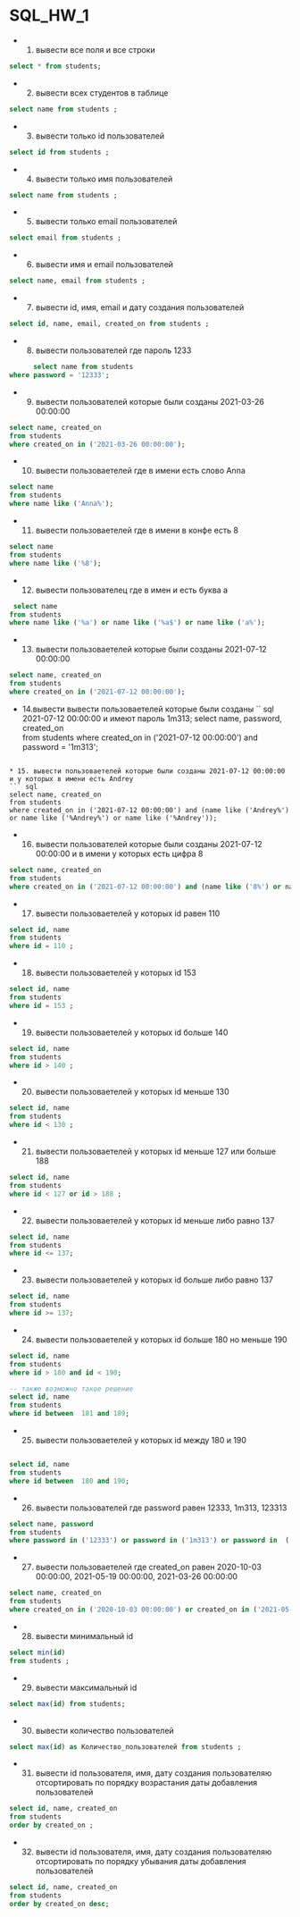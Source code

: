 #  SQL_HW_1

 *  1. вывести все поля и все строки
 ``` sql 
select * from students; 
```

*  2. вывести всех студентов в таблице
 ``` sql 
select name from students ; 
```

* 3. вывести только id пользователей
``` sql
select id from students ;
``` 
* 4. вывести только имя пользователей 
``` sql
select name from students ; 
```

* 5. вывести только email пользователей
``` sql
select email from students ;
```

* 6. вывести имя и email пользователей 
``` sql
select name, email from students ;
``` 

* 7. вывести id, имя, email и дату создания пользователей
``` sql
select id, name, email, created_on from students ;
```

*  8. вывести пользователей где пароль 1233
``` sql   
      select name from students
where password = '12333'; 
``` 

* 9. вывести пользователей которые были созданы 2021-03-26 00:00:00
``` sql
select name, created_on  
from students
where created_on in ('2021-03-26 00:00:00'); 
```

* 10. вывести пользоваетелей где в имени есть слово Аnna
``` sql
select name  
from students
where name like ('Anna%'); 
```

*  11. вывести пользоваетелей где в имени в конфе есть 8
``` sql
select name  
from students
where name like ('%8'); 
```

* 12. вывести пользователец где в имен и есть буква а
``` sql 
 select name  
from students
where name like ('%a') or name like ('%a$') or name like ('a%'); 
```

* 13. вывести пользоваетелей которые были созданы 2021-07-12 00:00:00
``` sql
select name, created_on  
from students
where created_on in ('2021-07-12 00:00:00'); 
```

* 14.вывести вывести пользоваетелей которые были созданы 
`` sql
2021-07-12 00:00:00 и имеют пароль 1m313; 
select name, password, created_on  
from students
where created_on in ('2021-07-12 00:00:00') and password = '1m313'; 
```

* 15. вывести пользоваетелей которые были созданы 2021-07-12 00:00:00 и у которых в имени есть Andrey
``` sql
select name, created_on  
from students
where created_on in ('2021-07-12 00:00:00') and (name like ('Andrey%') or name like ('%Andrey%') or name like ('%Andrey'));
```

* 16. вывести пользователей которые были созданы 2021-07-12 00:00:00 и в имени у которых есть цифра 8 
``` sql
select name, created_on  
from students
where created_on in ('2021-07-12 00:00:00') and (name like ('8%') or name like ('%8%') or name like ('%8')) ;
```

*  17. вывести пользоваетелей у которых id равен 110 
``` sql
select id, name
from students 
where id = 110 ;
``` 

* 18. вывести пользоваетелей у которых id  153 

``` sql
select id, name
from students 
where id = 153 ;
```

* 19. вывести пользоваетелей у которых id больше 140 
``` sql
select id, name
from students 
where id > 140 ;
```

* 20. вывести пользоваетелей у которых id меньше 130
``` sql
select id, name
from students 
where id < 130 ;
```

* 21. вывести пользоваетелей у которых id меньше 127 или больше 188 
``` sql
select id, name
from students 
where id < 127 or id > 188 ;
```

* 22. вывести пользоваетелей у которых id меньше либо равно 137  
``` sql
select id, name
from students 
where id <= 137;
```

* 23. вывести пользоваетелей у которых id больше либо равно 137
``` sql
select id, name
from students 
where id >= 137;
```

* 24. вывести пользоваетелей у которых id больше 180 но меньше 190
``` sql
select id, name
from students 
where id > 180 and id < 190;  

-- также возможно такое решение
select id, name
from students 
where id between  181 and 189; 
``` 

* 25. вывести пользоваетелей у которых id между 180 и 190
``` sql

select id, name
from students 
where id between  180 and 190;
```

* 26. вывести пользователей где password  равен 12333, 1m313, 123313
``` sql
select name, password 
from students 
where password in ('12333') or password in ('1m313') or password in  ('123313'); 
``` 

* 27. вывести пользоваетелей где created_on равен 2020-10-03 00:00:00, 2021-05-19 00:00:00, 2021-03-26 00:00:00 
``` sql
select name, created_on  
from students
where created_on in ('2020-10-03 00:00:00') or created_on in ('2021-05-19 00:00:00') or created_on in ('2021-03-26 00:00:00');
```

* 28. вывести минимальный id 
``` sql
select min(id) 
from students ;
```

* 29. вывести максимальный id 
``` sql
select max(id) from students; 
```

* 30. вывести количество пользователей
``` sql
select max(id) as Количество_пользователей from students ;
``` 

* 31. вывести id пользователя, имя, дату создания пользователяю отсортировать по порядку возрастания даты добавления пользователей
``` sql
select id, name, created_on 
from students 
order by created_on ; 
``` 

* 32. вывести id пользователя, имя, дату создания пользователяю отсортировать по порядку убывания даты добавления пользователей
``` sql
select id, name, created_on 
from students 
order by created_on desc; 
``` 
